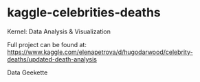# kaggle-celebrities-deaths
Kernel: Data Analysis &amp; Visualization

Full project can be found at:
https://www.kaggle.com/elenapetrova/d/hugodarwood/celebrity-deaths/updated-death-analysis

Data Geekette

